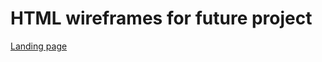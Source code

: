 # HTML wireframes for future project

[Landing page](https://carenelizabeth.github.io/capstone-html-wireframes/landing-page.html)